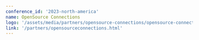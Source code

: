 ```yaml
---
conference_id: '2023-north-america'
name: OpenSource Connections
logo: '/assets/media/partners/opensource-connections/opensource-connections-logo.png'
link: '/partners/opensourceconnections.html'
---
```

